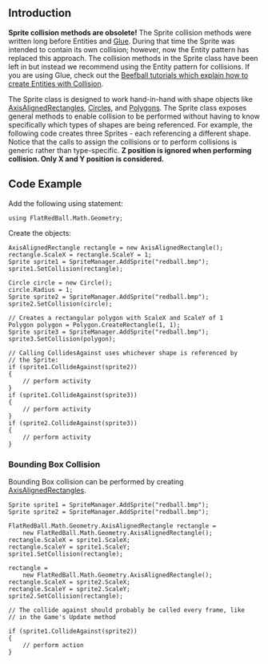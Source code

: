 ## Introduction

**Sprite collision methods are obsolete!** The Sprite collision methods were written long before Entities and [Glue](/frb/docs/index.php?title=Glue.md "Glue"). During that time the Sprite was intended to contain its own collision; however, now the Entity pattern has replaced this approach. The collision methods in the Sprite class have been left in but instead we recommend using the Entity pattern for collisions. If you are using Glue, check out the [Beefball tutorials which explain how to create Entities with Collision](/frb/docs/index.php?title=Tutorials:Beefball.md "Tutorials:Beefball").

The Sprite class is designed to work hand-in-hand with shape objects like [AxisAlignedRectangles](/frb/docs/index.php?title=FlatRedBall.Math.Geometry.AxisAlignedRectangle.md "FlatRedBall.Math.Geometry.AxisAlignedRectangle"), [Circles](/frb/docs/index.php?title=FlatRedBall.Math.Geometry.Circle.md "FlatRedBall.Math.Geometry.Circle"), and [Polygons](/frb/docs/index.php?title=FlatRedBall.Math.Geometry.Polygon.md "FlatRedBall.Math.Geometry.Polygon"). The Sprite class exposes general methods to enable collision to be performed without having to know specifically which types of shapes are being referenced. For example, the following code creates three Sprites - each referencing a different shape. Notice that the calls to assign the collisions or to perform collisions is generic rather than type-specific. **Z position is ignored when performing collision. Only X and Y position is considered.**

## Code Example

Add the following using statement:

    using FlatRedBall.Math.Geometry;

Create the objects:

    AxisAlignedRectangle rectangle = new AxisAlignedRectangle();
    rectangle.ScaleX = rectangle.ScaleY = 1;
    Sprite sprite1 = SpriteManager.AddSprite("redball.bmp");
    sprite1.SetCollision(rectangle);

    Circle circle = new Circle();
    circle.Radius = 1;
    Sprite sprite2 = SpriteManager.AddSprite("redball.bmp");
    sprite2.SetCollision(circle);

    // Creates a rectangular polygon with ScaleX and ScaleY of 1
    Polygon polygon = Polygon.CreateRectangle(1, 1);
    Sprite sprite3 = SpriteManager.AddSprite("redball.bmp");
    sprite3.SetCollision(polygon);

    // Calling CollidesAgainst uses whichever shape is referenced by
    // the Sprite:
    if (sprite1.CollideAgainst(sprite2))
    {
        // perform activity
    }
    if (sprite1.CollideAgainst(sprite3))
    {
        // perform activity
    }
    if (sprite2.CollideAgainst(sprite3))
    {
        // perform activity
    }

### Bounding Box Collision

Bounding Box collision can be performed by creating [AxisAlignedRectangles](/frb/docs/index.php?title=FlatRedBall.Math.Geometry.AxisAlignedRectangle.md "FlatRedBall.Math.Geometry.AxisAlignedRectangle").

    Sprite sprite1 = SpriteManager.AddSprite("redball.bmp");
    Sprite sprite2 = SpriteManager.AddSprite("redball.bmp");

    FlatRedBall.Math.Geometry.AxisAlignedRectangle rectangle = 
        new FlatRedBall.Math.Geometry.AxisAlignedRectangle();
    rectangle.ScaleX = sprite1.ScaleX;
    rectangle.ScaleY = sprite1.ScaleY;
    sprite1.SetCollision(rectangle);

    rectangle =
        new FlatRedBall.Math.Geometry.AxisAlignedRectangle();
    rectangle.ScaleX = sprite2.ScaleX;
    rectangle.ScaleY = sprite2.ScaleY;
    sprite2.SetCollision(rectangle);

    // The collide against should probably be called every frame, like
    // in the Game's Update method

    if (sprite1.CollideAgainst(sprite2))
    {
        // perform action
    }
